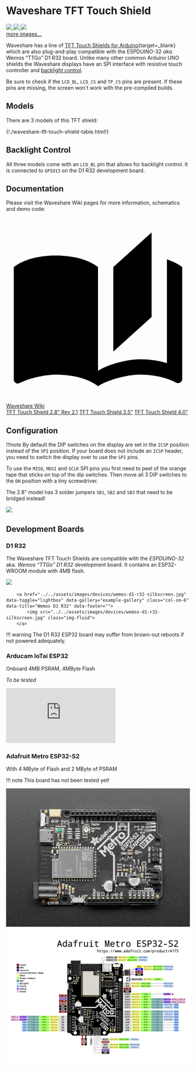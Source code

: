 # Waveshare TFT Touch Shield

<div class="row justify-content-center">
        <a href="../images/waveshare-touch-shield-28-front.jpg" data-toggle="lightbox" data-gallery="example-gallery" class="col-sm-4" data-title="Waveshare 2.8&quot; TFT Touch Shield" data-footer="Copyright © 2021, Waveshare, All Rights Reserved - Used with permission"">
            <img src="../images/waveshare-touch-shield-28-front.jpg" class="img-fluid">
        </a>
        <a href="../images/waveshare-touch-shield-35-front.jpg" data-toggle="lightbox" data-gallery="example-gallery" class="col-sm-4" data-title="Waveshare 3.5&quot; TFT Touch Shield" data-footer="Copyright © 2021, Waveshare, All Rights Reserved - Used with permission"">
            <img src="../images/waveshare-touch-shield-35-front.jpg" class="img-fluid">
        </a>
        <a href="../images/waveshare-touch-shield-40-front.jpg" data-toggle="lightbox" data-gallery="example-gallery" class="col-sm-4" data-title="Waveshare 4&quot; TFT Touch Shield" data-footer="Copyright © 2021, Waveshare, All Rights Reserved - Used with permission"">
            <img src="../images/waveshare-touch-shield-40-front.jpg" class="img-fluid">
        </a>
</div>
<div>
        <a href="../images/waveshare-touch-shield-28-profile.jpg" data-toggle="lightbox" data-gallery="example-gallery" class="col-sm-4" data-title="Waveshare 2.8&quot; TFT Touch Shield" data-footer="Copyright © 2021, Waveshare, All Rights Reserved - Used with permission"">more images...</a>
        <a href="../images/waveshare-touch-shield-28-side.jpg" data-toggle="lightbox" data-gallery="example-gallery" class="col-sm-4" data-title="Waveshare 2.8&quot; TFT Touch Shield" data-footer="Copyright © 2021, Waveshare, All Rights Reserved - Used with permission""></a>
        <a href="../images/waveshare-touch-shield-35-side.jpg" data-toggle="lightbox" data-gallery="example-gallery" class="col-sm-4" data-title="Waveshare 3.5&quot; TFT Touch Shield" data-footer="Copyright © 2021, Waveshare, All Rights Reserved - Used with permission""></a>
        <a href="../images/waveshare-touch-shield-40-side.jpg" data-toggle="lightbox" data-gallery="example-gallery" class="col-sm-4" data-title="Waveshare 4&quot; TFT Touch Shield" data-footer="Copyright © 2021, Waveshare, All Rights Reserved - Used with permission""></a>
</div>


Waveshare has a line of [TFT Touch Shields for Arduino][8]{target=_blank} which are also plug-and-play compatible with the ESPDUINO-32 *aka.* Wemos “TTGo” D1 R32 board.
Unlike many other common Arduino UNO shields the Waveshare displays have an SPI interface with resistive touch controller and [backlight control](#backlight-control).

Be sure to check if the `LCD_BL`, `LCD_CS` and `TP_CS` pins are present. If these pins are missing, the screen won't work with the pre-compiled builds.

## Models

There are 3 models of this TFT shield:

<!-- this is a comment
# Model                   | 2.8" Rev 2.1 | 3.5inch | 4.0inch
#-------------------------|:-------:|:-------:|:--------:
# SKU                     | [10684][1]{target=_blank} | [13506][2]{target=_blank} | [13587][3]{target=_blank}
# Resolution              | 320x240 | 480x320 | 480x320
# TFT controller          | ST7789</br>*(Rev 2.1 only)*  | ILI9486 | ILI9486
# Interface               | SPI     | SPI     | SPI
# Touchscreen             |Resistive|Resistive|Resistive
# Touch controller        | XPT2046 | XPT2046 | XPT2046
# SD Card                 | :white_check_mark: yes| :white_check_mark: yes| :white_check_mark: yes
# Screen dimming          | :white_check_mark: yes | :white_check_mark: yes | :white_check_mark: yes   
# | {!assets/buy/waveshare-tft-touch-shield.md!}
-->

{!./waveshare-tft-touch-shield-table.html!}

## Backlight Control

All three models come with an `LCD_BL` pin that allows for backlight control.
It is connected to `GPIO13` on the D1 R32 development board.


## Documentation

Please visit the Waveshare Wiki pages for more information, schematics and demo code:

<div class="dropdown show">
    <a class="md-button md-button dropdown-toggle" href="#" role="button" id="dropdownMenuLink" data-toggle="dropdown" aria-haspopup="true" aria-expanded="false"> <span class="twemoji">
    <svg xmlns="http://www.w3.org/2000/svg" viewBox="0 0 24 24"><path d="m19 2-5 4.5v11l5-4.5V2M6.5 5C4.55 5 2.45 5.4 1 6.5v14.66c0 .25.25.5.5.5.1 0 .15-.07.25-.07 1.35-.65 3.3-1.09 4.75-1.09 1.95 0 4.05.4 5.5 1.5 1.35-.85 3.8-1.5 5.5-1.5 1.65 0 3.35.31 4.75 1.06.1.05.15.03.25.03.25 0 .5-.25.5-.5V6.5c-.6-.45-1.25-.75-2-1V19c-1.1-.35-2.3-.5-3.5-.5-1.7 0-4.15.65-5.5 1.5V6.5C10.55 5.4 8.45 5 6.5 5z"></path></svg>
    </span> Waveshare Wiki </a>
    <div class="dropdown-menu" aria-labelledby="dropdownMenuLink">
        <a class="dropdown-item md-typeset__table" target="_blank" href="http://www.waveshare.com/wiki/2.8inch_TFT_Touch_Shield">TFT Touch Shield 2.8" Rev 2.1</a>
        <a class="dropdown-item md-typeset__table" target="_blank" href="https://www.waveshare.com/wiki/3.5inch_TFT_Touch_Shield">TFT Touch Shield 3.5"</a>
        <a class="dropdown-item md-typeset__table" target="_blank" href="https://www.waveshare.com/wiki/4inch_TFT_Touch_Shield">TFT Touch Shield 4.0"</a>
    </div>
</div>


## Configuration

!!!note
    By default the DIP switches on the display are set in the `ICSP` position instead of the `SPI` position.
    If your board does not include an `ICSP` header, you need to switch the display over to use the `SPI` pins.

To use the `MISO`, `MOSI` and `SCLK` SPI pins you first need to peel of the orange tape that sticks on top of the dip switches.
Then move all 3 DIP switches to the `ON` position with a tiny screwdriver.

The 2.8" model has 3 solder jumpers `SB1`, `SB2` and `SB3` that need to be bridged instead!

<div class="row justify-content-center">
    <a href="../images/waveshare-touch-shield-40-dimensions.jpg" data-toggle="lightbox" data-gallery="example-gallery" class="col-sm-6" data-title="SPI Dip Switches" data-footer="Copyright © 2021, Waveshare, All Rights Reserved - Used with permission">
        <img src="../images/waveshare-touch-shield-40-dimensions.jpg" class="img-fluid">
    </a>
</div>

## Development Boards

### D1 R32

The Waveshare TFT Touch Shields are compatible with the *ESPDUINO-32* aka. *Wemos “TTGo” D1 R32* development board.
It contains an ESP32-WROOM module with 4MB flash.

<div class="row justify-content-center">
        <a href="../../assets/images/devices/wemos-d1-r32.jpg" data-toggle="lightbox" data-gallery="example-gallery" class="col-sm-6" data-title="Wemos D1 R32" data-footer="">
            <img src="../../assets/images/devices/wemos-d1-r32.jpg" class="img-fluid">
        </a>

        <a href="../../assets/images/devices/wemos-d1-r32-silkscreen.jpg" data-toggle="lightbox" data-gallery="example-gallery" class="col-sm-6" data-title="Wemos D1 R32" data-footer="">
            <img src="../../assets/images/devices/wemos-d1-r32-silkscreen.jpg" class="img-fluid">
        </a>
</div>

!!! warning
    The D1 R32 ESP32 board may suffer from brown-out reboots if not powered adequately.


### Arducam IoTai ESP32

Onboard 4MB PSRAM, 4MByte Flash

*To be tested*

<div class="embed-responsive embed-responsive-16by9" style="max-width:560px; margin:auto;">
    <iframe title="YouTube video player" src="https://www.youtube.com/embed/MYkzICQpOck?rel=0&controls=1" class="embed-responsive-item" frameborder="0" allow="accelerometer; clipboard-write; encrypted-media; gyroscope; picture-in-picture" allowfullscreen>
    </iframe>
</div>

### Adafruit Metro ESP32-S2

With 4 MByte of Flash and 2 MByte of PSRAM

!!! note
    This board has not been tested yet!

<div class="row justify-content-center">
        <a href="../../assets/images/boards/adafruit_products_Metro_ESP32S2_top.jpg" data-toggle="lightbox" data-gallery="example-gallery" class="col-sm-6" data-title="Adafruit Metro ESP32-S2 Overview" data-footer="Attribution-ShareAlike Creative Commons - Kattni Rembor">
            <img src="../../assets/images/boards/adafruit_products_Metro_ESP32S2_top.jpg" class="img-fluid">
        </a>
        <a href="../../assets/images/boards/adafruit_products_Adafruit_Metro_ESP32-S2_pinout.png" data-toggle="lightbox" data-gallery="example-gallery" class="col-sm-6" data-title="Adafruit Metro ESP32-S2 Pinout" data-footer="Attribution-ShareAlike Creative Commons - Kattni Rembor">
            <img src="../../assets/images/boards/adafruit_products_Adafruit_Metro_ESP32-S2_pinout.png" class="img-fluid">
        </a>
</div>

[1]: https://www.waveshare.com/2.8inch-TFT-Touch-Shield.htm
[2]: https://www.waveshare.com/3.5inch-tft-touch-shield.htm
[3]: https://www.waveshare.com/4inch-TFT-Touch-Shield.htm
[4]: https://www.aliexpress.com/item/32919729730.html
[5]: https://www.aliexpress.com/item/32848833474.html
[6]: https://www.wemos.cc/en/latest/d1_mini_shield/tft_2_4.html
[7]: https://www.wemos.cc/en/latest/_static/files/sch_tft2.4_v1.0.0.pdf
[8]: https://www.waveshare.com/catalogsearch/result/?q=Touch+LCD+Shield+for+Arduino